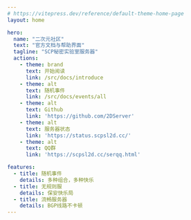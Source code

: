 ```yaml
---
# https://vitepress.dev/reference/default-theme-home-page
layout: home

hero:
  name: "二次元社区"
  text: "官方文档与帮助界面"
  tagline: "SCP秘密实验室服务器"
  actions:
    - theme: brand
      text: 开始阅读
      link: /src/docs/introduce
    - theme: alt
      text: 随机事件
      link: /src/docs/events/all
    - theme: alt
      text: Github
      link: 'https://github.com/2DServer'
    - theme: alt
      text: 服务器状态
      link: 'https://status.scpsl2d.cc/'
    - theme: alt
      text: QQ群
      link: 'https://scpsl2d.cc/serqq.html'

features:
  - title: 随机事件
    details: 多种组合，多种快乐
  - title: 无规则服
    details: 保安快乐局
  - title: 流畅服务器
    details: BGP线路不卡顿
---
```


